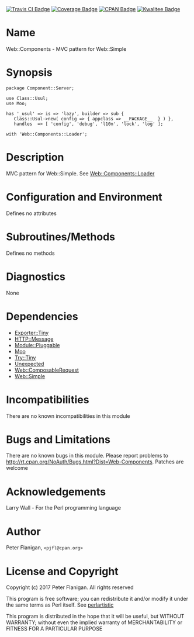 <div>
    <a href="https://travis-ci.org/pjfl/p5-web-components"><img src="https://travis-ci.org/pjfl/p5-web-components.svg?branch=master" alt="Travis CI Badge"></a>
    <a href="https://roxsoft.co.uk/coverage/report/web-components/latest"><img src="https://roxsoft.co.uk/coverage/badge/web-components/latest" alt="Coverage Badge"></a>
    <a href="http://badge.fury.io/pl/Web-Components"><img src="https://badge.fury.io/pl/Web-Components.svg" alt="CPAN Badge"></a>
    <a href="http://cpants.cpanauthors.org/dist/Web-Components"><img src="http://cpants.cpanauthors.org/dist/Web-Components.png" alt="Kwalitee Badge"></a>
</div>

# Name

Web::Components - MVC pattern for Web::Simple

# Synopsis

    package Component::Server;

    use Class::Usul;
    use Moo;

    has '_usul' => is => 'lazy', builder => sub {
       Class::Usul->new( config => { appclass => __PACKAGE__  } ) },
       handles  => [ 'config', 'debug', 'l10n', 'lock', 'log' ];

    with 'Web::Components::Loader';

# Description

MVC pattern for Web::Simple. See [Web::Components::Loader](https://metacpan.org/pod/Web::Components::Loader)

# Configuration and Environment

Defines no attributes

# Subroutines/Methods

Defines no methods

# Diagnostics

None

# Dependencies

- [Exporter::Tiny](https://metacpan.org/pod/Exporter::Tiny)
- [HTTP::Message](https://metacpan.org/pod/HTTP::Message)
- [Module::Pluggable](https://metacpan.org/pod/Module::Pluggable)
- [Moo](https://metacpan.org/pod/Moo)
- [Try::Tiny](https://metacpan.org/pod/Try::Tiny)
- [Unexpected](https://metacpan.org/pod/Unexpected)
- [Web::ComposableRequest](https://metacpan.org/pod/Web::ComposableRequest)
- [Web::Simple](https://metacpan.org/pod/Web::Simple)

# Incompatibilities

There are no known incompatibilities in this module

# Bugs and Limitations

There are no known bugs in this module. Please report problems to
http://rt.cpan.org/NoAuth/Bugs.html?Dist=Web-Components.
Patches are welcome

# Acknowledgements

Larry Wall - For the Perl programming language

# Author

Peter Flanigan, `<pjfl@cpan.org>`

# License and Copyright

Copyright (c) 2017 Peter Flanigan. All rights reserved

This program is free software; you can redistribute it and/or modify it
under the same terms as Perl itself. See [perlartistic](https://metacpan.org/pod/perlartistic)

This program is distributed in the hope that it will be useful,
but WITHOUT WARRANTY; without even the implied warranty of
MERCHANTABILITY or FITNESS FOR A PARTICULAR PURPOSE
